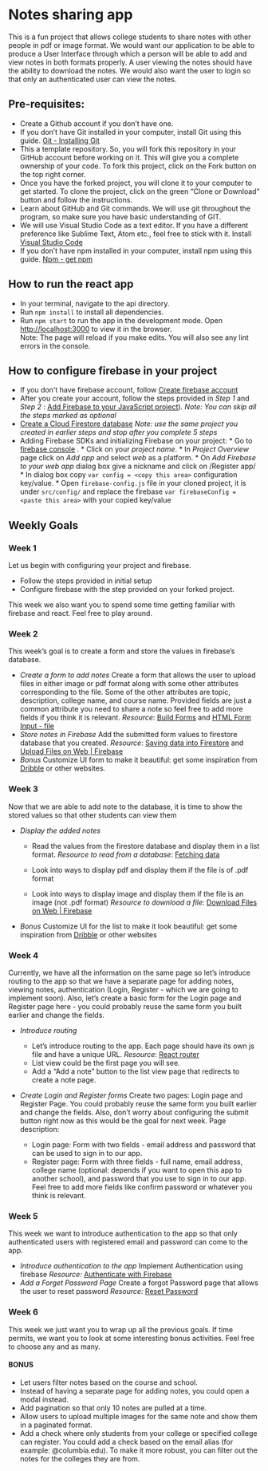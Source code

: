 
# Notes sharing app
This is a fun project that allows college students to share notes with other people in pdf or image format. We would want our application to be able to produce a User Interface through which a person will be able to add and view notes in both formats properly. A user viewing the notes should have the ability to download the notes. We would also want the user to login so that only an authenticated user can view the notes.

## Pre-requisites:
* Create a Github account if you don’t have one.
* If you don’t have Git installed in your computer,  install Git using this guide. [Git - Installing Git](https://git-scm.com/book/en/v2/Getting-Started-Installing-Git)
* This a template repository. So, you will fork this repository in your GitHub account before working on it. This will give you a complete ownership of your code. To fork this project, click on the Fork button on the top right corner.
* Once you have the forked project, you will clone it to your computer to get started. To clone the project, click on the green “Clone or Download” button and follow the instructions.
* Learn about GitHub and Git commands. We will use git throughout the program, so make sure you have basic understanding of GIT.
* We will use Visual Studio Code as a text editor. If you have a different preference like Sublime Text, Atom etc., feel free to stick with it. Install [Visual Studio Code](https://code.visualstudio.com/) 
* If you don’t have npm installed in your computer,  install npm using this guide. [Npm - get npm](https://www.npmjs.com/get-npm)

## How to run the react app

* In your terminal, navigate to the api directory.
* Run `npm install` to install all dependencies.
* Run `npm start` to run the app in the development mode. Open [http://localhost:3000](http://localhost:3000) to view it in the browser.<br/>
Note: The page will reload if you make edits. You will also see any lint errors in the console.

## How to configure firebase in your project
* If you don't have firebase account, follow  [Create firebase account](https://firebase.google.com/) 
* After you create your account, follow the steps provided in *Step 1* and *Step 2* : [Add Firebase to your JavaScript project](https://firebase.google.com/docs/web/setup#from-hosting-urls)).
*Note: You can skip all the steps marked as optional*
* [Create a Cloud Firestore database](https://cloud.google.com/firestore/docs/quickstart-mobile-web#create)
*Note: use the same project you created in earlier steps and stop after you complete 5 steps*
* Adding Firebase SDKs and initializing Firebase on your project:
		* Go to  [firebase console](https://console.firebase.google.com/) .
		* Click on your *project name*.
		* In *Project Overview* page click on *Add app* and select *web* as a platform.
		* On *Add Firebase to your web app* dialog box give a nickname and click on /Register app/
		* In dialog box copy `var config = <copy this area>` configuration key/value.
		* Open `firebase-config.js` file in your cloned project, it is under `src/config/` and replace the firebase `var firebaseConfig = <paste this area>` with your copied key/value

## Weekly Goals
### Week 1
Let us begin with configuring your project and firebase. 
* Follow the steps provided in initial setup
* Configure firebase with the step provided on your forked project.

This week we also want you to spend some time getting familiar with firebase and react. Feel free to play around.

### Week 2
This week’s goal is to create a form and store the values in firebase’s database.
* *Create a form to add notes*
Create a form that allows the user to upload files in either image or pdf format along with some other attributes corresponding to the file. Some of the other attributes are topic, description, college name, and course name. Provided fields are just a common attribute you need to share a note so feel free to add more fields if you think it is relevant.
*Resource*:  [Build Forms](https://reactjs.org/docs/forms.html)  and  [HTML Form Input - file](https://developer.mozilla.org/en-US/docs/Web/HTML/Element/input/file) 
* *Store notes in Firebase*
Add the submitted form values to firestore database that you created.
*Resource*:  [Saving data into Firestore](https://sebhastian.com/react-firestore#Saving-data-into-Firestore)  and  [Upload Files on Web | Firebase](https://firebase.google.com/docs/storage/web/upload-files#monitor_upload_progress) 
* *Bonus*
Customize UI form to make it beautiful: get some inspiration from  [Dribble](https://dribbble.com/search/form)  or other websites.

### Week 3
Now that we are able to add note to the database, it is time to show the stored values so that other students can view them
* *Display the added notes*
	* Read the values from the firestore database and display them in a list format.
	*Resource to read from a database*:  [Fetching data](https://sebhastian.com/react-firestore#Saving-data-into-Firestore) 

	* Look into ways to display pdf and display them if the file is of .pdf format
	* Look into ways to display image and display them if the file is an image (not .pdf format)
	*Resource to download a file*:  [Download Files on Web | Firebase](https://firebase.google.com/docs/storage/web/download-files) 

* *Bonus*
Customize UI for the list to make it look beautiful: get some inspiration from  [Dribble](https://dribbble.com/search/list)  or other websites

### Week 4
Currently, we have all the information on the same page so let’s introduce routing to the app so that we have a separate page for adding notes, viewing notes, authentication (Login, Register - which we are going to implement soon). Also, let’s create a basic form for the Login page and Register page here - you could probably reuse the same form you built earlier and change the fields. 
* *Introduce routing* 
	* Let’s introduce routing to the app. Each page should have its own js file and have a unique URL.
	*Resource*:  [React router](https://codeburst.io/getting-started-with-react-router-5c978f70df91) 
	* List view could be the first page you will see.
	* Add a “Add a note” button to the list view page that redirects to create a note page.

* *Create Login and Register forms*
Create two pages: Login page and Register Page. You could probably reuse the same form you built earlier and change the fields. Also, don’t worry about configuring the submit button right now as this would be the goal for next week. Page description:
	* Login page: Form with two fields - email address and password that can be used to sign in to our app. 
	* Register page: Form with three fields - full name, email address, college name (optional: depends if you want to open this app to another school), and password that you use to sign in to our app. Feel free to add more fields like confirm password or whatever you think is relevant.

### Week 5
This week we want to introduce authentication to the app so that only authenticated users with registered email and password can come to the app. 
* *Introduce authentication to the app*
Implement Authentication using firebase
*Resource:*  [Authenticate with Firebase](https://firebase.google.com/docs/auth/web/password-auth) 
* *Add a Forget Password Page*
Create a forgot Password page that allows the user to reset password
*Resource:* [Reset Password](https://firebase.google.com/docs/auth/web/manage-users#send_a_password_reset_email) 

### Week 6
This week we just want you to wrap up all the previous goals. If time permits, we want you to look at some interesting bonus activities. Feel free to choose any and as many.

#### BONUS
* Let users filter notes based on the course and school.
* Instead of having a separate page for adding notes, you could open a modal instead.
* Add pagination so that only 10 notes are pulled at a time.
* Allow users to upload multiple images for the same note and show them in a paginated format.
* Add a check where only students from your college or specified college can register. You could add a check based on the email alias (for example: @columbia.edu). To make it more robust, you can filter out the notes for the colleges they are from.